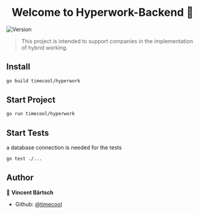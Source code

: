 <h1 align="center">Welcome to Hyperwork-Backend 👋</h1>
<p>
  <img alt="Version" src="https://img.shields.io/badge/version-1.0.0-blue.svg?cacheSeconds=2592000" />
</p>

> This project is intended to support companies in the implementation of hybrid working.

## Install

```sh
go build timecool/hyperwork
```

## Start Project

```sh
go run timecool/hyperwork
```

## Start Tests
a database connection is needed for the tests
```sh
go test ./... 
```

## Author

👤 **Vincent Bärtsch**

* Github: [@timecool](https://github.com/timecool)